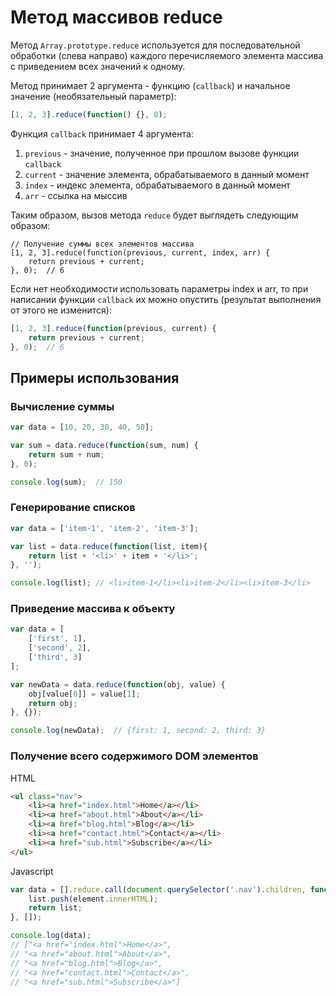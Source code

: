 # Метод массивов reduce
Метод `Array.prototype.reduce` используется для последовательной обработки (слева направо) каждого перечисляемого элемента массива с приведением всех значений к одному. 

Метод принимает 2 аргумента - функцию (`callback`) и начальное значение (необязательный параметр):
```javascript
[1, 2, 3].reduce(function() {}, 0);
```

Функция `callback` принимает 4 аргумента:

1. `previous` - значение, полученное при прошлом вызове функции `callback`
2. `current` - значение элемента, обрабатываемого в данный момент
3. `index` - индекс элемента, обрабатываемого в данный момент
4. `arr` - ссылка на мыссив

Таким образом, вызов метода `reduce` будет выглядеть следующим образом:
```javascipt
// Получение суммы всех элементов массива
[1, 2, 3].reduce(function(previous, current, index, arr) {
	return previous + current;
}, 0);  // 6
```

Если нет необходимости использовать параметры index и arr, то при написании функции `callback` их можно опустить (результат выполнения от этого не изменится):
```javascript
[1, 2, 3].reduce(function(previous, current) {
	return previous + current;
}, 0);  // 6
```

## Примеры использования
### Вычисление суммы
```javascript
var data = [10, 20, 30, 40, 50];

var sum = data.reduce(function(sum, num) {
	return sum + num;
}, 0);

console.log(sum);  // 150
```
### Генерирование списков
```javascript
var data = ['item-1', 'item-2', 'item-3'];

var list = data.reduce(function(list, item){
	return list + '<li>' + item + '</li>';
}, ''); 

console.log(list); // <li>item-1</li><li>item-2</li><li>item-3</li>
```

### Приведение массива к объекту
```javascript
var data = [
	['first', 1],
	['second', 2],
	['third', 3]
];

var newData = data.reduce(function(obj, value) {
	obj[value[0]] = value[1];
	return obj;
}, {});

console.log(newData);  // {first: 1, second: 2, third: 3}
```

### Получение всего содержимого DOM элементов
HTML
```html
<ul class="nav">
	<li><a href="index.html">Home</a></li>
	<li><a href="about.html">About</a></li>
	<li><a href="blog.html">Blog</a></li>
	<li><a href="contact.html">Contact</a></li>
	<li><a href="sub.html">Subscribe</a></li>
</ul>
```

Javascript
```javascript
var data = [].reduce.call(document.querySelector('.nav').children, function(list, element) {
	list.push(element.innerHTML);
	return list;
}, []);

console.log(data); 
// ["<a href="index.html">Home</a>", 
// "<a href="about.html">About</a>", 
// "<a href="blog.html">Blog</a>", 
// "<a href="contact.html">Contact</a>", 
// "<a href="sub.html">Subscribe</a>"]
```